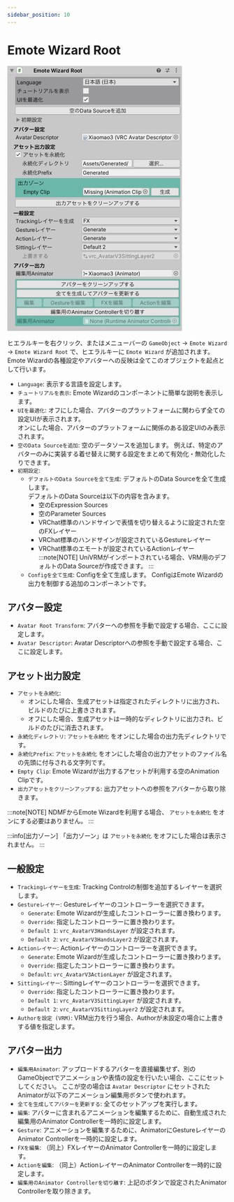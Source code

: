 ```yaml
---
sidebar_position: 10
---
```


# Emote Wizard Root

![Inspector](img/emote_wizard_root.png)

ヒエラルキーを右クリック、またはメニューバーの `GameObject` → `Emote Wizard` → `Emote Wizard Root` で、ヒエラルキーに `Emote Wizard` が追加されます。
Emote Wizardの各種設定やアバターへの反映は全てこのオブジェクトを起点として行います。

- `Language`: 表示する言語を設定します。
- `チュートリアルを表示`: Emote Wizardのコンポーネントに簡単な説明を表示します。
- `UIを最適化`: オフにした場合、アバターのプラットフォームに関わらず全ての設定UIが表示されます。  
  オンにした場合、アバターのプラットフォームに関係のある設定UIのみ表示されます。
- `空のData Sourceを追加`: 空のデータソースを追加します。
  例えば、特定のアバターのみに実装する着せ替えに関する設定をまとめて有効化・無効化したりできます。
- `初期設定`:
  - `デフォルトのData Sourceを全て生成`: デフォルトのData Sourceを全て生成します。  
    デフォルトのData Sourceは以下の内容を含みます。
    - 空のExpression Sources
    - 空のParameter Sources
    - VRChat標準のハンドサインで表情を切り替えるように設定された空のFXレイヤー
    - VRChat標準のハンドサインが設定されているGestureレイヤー
    - VRChat標準のエモートが設定されているActionレイヤー  
    :::note[NOTE]
    UniVRMがインポートされている場合、VRM用のデフォルトのData Sourceが作成できます。
    :::
  - `Configを全て生成`: Configを全て生成します。
    ConfigはEmote Wizardの出力を制御する追加のコンポーネントです。

## アバター設定

- `Avatar Root Transform`: アバターへの参照を手動で設定する場合、ここに設定します。
- `Avatar Descriptor`: Avatar Descriptorへの参照を手動で設定する場合、ここに設定します。

## アセット出力設定

- `アセットを永続化`:
  - オンにした場合、生成アセットは指定されたディレクトリに出力され、ビルドのたびに上書きされます。
  - オフにした場合、生成アセットは一時的なディレクトリに出力され、ビルドのたびに消去されます。
- `永続化ディレクトリ`: 
  `アセットを永続化` をオンにした場合の出力先ディレクトリです。 
- `永続化Prefix`:
  `アセットを永続化` をオンにした場合の出力アセットのファイル名の先頭に付与される文字列です。
- `Empty Clip`: Emote Wizardが出力するアセットが利用する空のAnimation Clipです。
- `出力アセットをクリーンアップする`: 出力アセットへの参照をアバターから取り除きます。

:::note[NOTE]
NDMFからEmote Wizardを利用する場合、 `アセットを永続化` をオンにする必要はありません。
:::

:::info[出力ゾーン]
「出力ゾーン」は `アセットを永続化` をオフにした場合は表示されません。
:::

## 一般設定

- `Trackingレイヤーを生成`: Tracking Controlの制御を追加するレイヤーを選択します。
- `Gestureレイヤー`: Gestureレイヤーのコントローラーを選択できます。
  - `Generate`: Emote Wizardが生成したコントローラーに置き換わります。
  - `Override`: 指定したコントローラーに置き換わります。
  - `Default 1`: `vrc_AvatarV3HandsLayer` が設定されます。
  - `Default 2`: `vrc_AvatarV3HandsLayer2` が設定されます。
- `Actionレイヤー`: Actionレイヤーのコントローラーを選択できます。
  - `Generate`: Emote Wizardが生成したコントローラーに置き換わります。
  - `Override`: 指定したコントローラーに置き換わります。
  - `Default`: `vrc_AvatarV3ActionLayer` が設定されます。
- `Sittingレイヤー`: Sittingレイヤーのコントローラーを選択できます。
  - `Override`: 指定したコントローラーに置き換わります。
  - `Default 1`: `vrc_AvatarV3SittingLayer` が設定されます。
  - `Default 2`: `vrc_AvatarV3SittingLayer2` が設定されます。
- `Authorを設定 (VRM)`: VRM出力を行う場合、Authorが未設定の場合に上書きする値を指定します。

## アバター出力

- `編集用Animator`: アップロードするアバターを直接編集せず、別のGameObjectでアニメーションや表情の設定を行いたい場合、ここにセットしてください。
  ここが空の場合は `Avatar Descriptor` にセットされたAnimatorが以下のアニメーション編集用ボタンで使われます。
- `全てを生成してアバターを更新する`: 全てのセットアップを実行します。
- `編集`: アバターに含まれるアニメーションを編集するために、自動生成された編集用のAnimator Controllerを一時的に設定します。
- `Gesture`: アニメーションを編集するために、AnimatorにGestureレイヤーのAnimator Controllerを一時的に設定します。
- `FXを編集`: （同上）FXレイヤーのAnimator Controllerを一時的に設定します。
- `Actionを編集`: （同上）ActionレイヤーのAnimator Controllerを一時的に設定します。
- `編集用のAnimator Controllerを切り離す`: 上記のボタンで設定されたAnimator Controllerを取り除きます。

